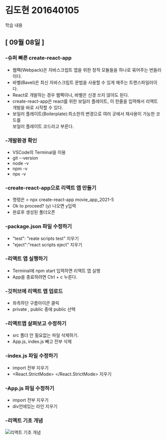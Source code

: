 # 김도현 201640105

학습 내용

## [ 09월 08일 ]



### -슈퍼 빠른 create-react-app
- 웹팩(Webpack)은 자바스크립트 앱을 위한 정적 모듈들을 하나로 묶어주는 번들러이다.<br/>
- 바벨(Bavel)은 최신 자바스크립트 문법을 사용할 수 있게 해주는 트랜스파일러이다.<br/>
- React로 개발하는 경우 웹팩이나, 바벨은 신경 쓰지 않아도 된다.<br/>
- create-react-app은 react를 위한 보일러 플레이트, 이 한줄을 입력해서 리액트 개발을 바로 시작할 수 있다.<br/>
- 보일러 플레이트(Boilerplate):최소한의 변경으로 여러 곳에서 재사용이 
가능한 코드를 <br>보일러 플레이트 코드라고 부른다.

### -개발환경 확인
- VSCode의 Terminal을 이용 <br/>
- git --version<br/>
- node -v<br/>
- npm -v<br/>
- npx -v


### -create-react-app으로 리액트 앱 만들기
- 명령은 > npx create-react-app movie_app_2021-5<br/>
- Ok to proceed? (y) 나오면 y입력<br/>
- 완료후 생성된 폴더오픈<br/>


### -package.json 파일 수정하기
- "test": "reate scripts test" 지우기<br/>
- "eject":"react scripts eject" 지우기<br/>

### -리액트 앱 실행하기
- Terminal에 npm start 입력하면 리액트 앱 실행<br/>
- App을 종료하려면 Ctrl + c 누른다.

### -깃허브에 리액트 앱 업로드
- 좌측하단 구름아이콘 클릭<br/>
- private , public 중에 public 선택

### -리액트앱 살펴보고 수정하기
- src 폴더 안 필요없는 파일 삭제하기.<br/>
- App.js, index.js 빼고 전부 삭제<br/>

### -index.js 파일 수정하기 
- import 전부 지우기<br>
- <React.StrictMode>   </React.StrictMode> 지우기
### -App.js 파일 수정하기 
- import 전부 지우기<br>
- div안에있는 라인 지우기

### -리액트 기초 개념
![리액트 기초 개념](https://blogfiles.pstatic.net/MjAyMTA5MTBfMTgy/MDAxNjMxMjc4NDU5ODc4.CdkEKQgzQyD3u_S_wFciIVaHFJzCBY_HVmN4enfGIMsg.OdmBybLq4AD94iwXfaxypBI4A1N1zJ0fPHJF7751ZUAg.PNG.alsl970/react.PNG)


